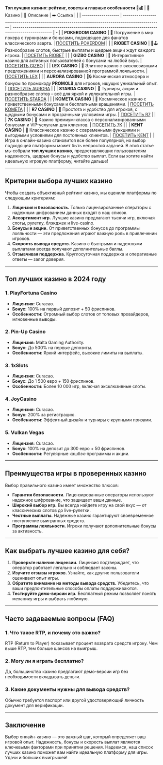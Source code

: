 **Топ лучших казино: рейтинг, советы и главные особенности 🎰💰**
| 🎰 Казино           | 📜 Описание                                                                                       | ➡️ Ссылка                                                                                          |   |
| ------------------- | ------------------------------------------------------------------------------------------------- | -------------------------------------------------------------------------------------------------- | - |
| **POKERDOM CASINO** | 🎲 Погружение в мир покера с турнирами и бонусами, подходящее для фанатов классического азарта.   | [ПОСЕТИТЬ POKERDOM](https://brandplay.link/FwVc4f)                                                 |   |
| **RIOBET CASINO**   | 🌟🕹️ Разнообразие слотов, быстрые выплаты и щедрые акции ждут каждого игрока.                    | [ПОСЕТИТЬ RIOBET](https://brandplay.link/TnjsxFvH)                                                 |   |
| **GIZBO CASINO**    | 🚀 Интерактивное казино для активных пользователей с бонусами на любой вкус.                      | [ПОСЕТИТЬ GIZBO](https://brandplay.link/rvzLrVLp)                                                  |   |
| **LEX CASINO**      | 🎰 Элитное казино с эксклюзивными предложениями и персонализированной программой лояльности.      | [ПОСЕТИТЬ LEX](https://brandplay.link/VMqNXPFs)                                                    |   |
| **AURORA CASINO**   | 🌌🔒 Космическая атмосфера и бонусы по промокоду **PROMOLB** для игроков, ищущих уникальный опыт. | [ПОСЕТИТЬ AURORA](https://10trafic-stat2.com/click/668546556bcc6313411604bc/6766/13031/subaccount) |   |
| **STARDA CASINO**   | 🌠 Турниры, акции и разнообразие слотов – всё для яркой и увлекательной игры.                     | [ПОСЕТИТЬ STARDA](https://brandplay.link/HDcDrxLk)                                                 |   |
| **KOMETA CASINO**   | 💫 Космическое казино с приветственными бонусами и бесплатными вращениями.                        | [ПОСЕТИТЬ KOMETA](https://brandplay.link/jHzFFYGv)                                                 |   |
| **R7 CASINO**       | 🎯 Простота и удобство для игроков, с щедрыми бонусами и прозрачными условиями игры.              | [ПОСЕТИТЬ R7](https://brandplay.link/dByFXP7h)                                                     |   |
| **7K CASINO**       | 💎 Казино премиум-класса с персонализированными бонусами и VIP-услугами для клиентов.             | [ПОСЕТИТЬ 7K](https://brandplay.link/dd46bNgD)                                                     |   |
| **KENT CASINO**     | 🎲 Классическое казино с современными функциями и выгодными условиями для постоянных клиентов.    | [ПОСЕТИТЬ KENT](https://brandplay.link/XRH1g6Vb)                                                   |   |
Игра в онлайн-казино становится все более популярной, но выбор подходящей платформы может быть непростой задачей. В этой статье мы собрали **топ лучших казино**, предоставляющих пользователям надежность, щедрые бонусы и удобство выплат. Если вы хотите найти идеальную игровую платформу, читайте дальше!

***

## Критерии выбора лучших казино

Чтобы создать объективный рейтинг казино, мы оценили платформы по следующим критериям:

1. **Лицензия и безопасность.**
   Только лицензированные операторы с надежным шифрованием данных входят в наш список.
2. **Ассортимент игр.**
   Лучшие казино предлагают тысячи игр, включая слоты, рулетку, блэкджек и live-casino.
3. **Бонусы и акции.**
   От приветственных бонусов до программы лояльности — эти предложения играют важную роль в привлечении игроков.
4. **Скорость вывода средств.**
   Казино с быстрыми и надежными выплатами всегда получают дополнительные баллы.
5. **Отзывчивая поддержка.**
   Круглосуточная поддержка и оперативные ответы — залог доверия.

***

## Топ лучших казино в 2024 году

### **1. PlayFortuna Casino**

* **Лицензия:** Curacao.
* **Бонус:** 100% на первый депозит + 50 фриспинов.
* **Особенности:** Огромный выбор слотов от топовых провайдеров, мгновенные выводы.

### **2. Pin-Up Casino**

* **Лицензия:** Malta Gaming Authority.
* **Бонус:** До 500% на первые депозиты.
* **Особенности:** Яркий интерфейс, высокие лимиты на выплаты.

### **3. 1xSlots**

* **Лицензия:** Curacao.
* **Бонус:** До 1 500 евро + 150 фриспинов.
* **Особенности:** Более 10 000 игр, включая эксклюзивные слоты.

### **4. JoyCasino**

* **Лицензия:** Curacao.
* **Бонус:** 200% за регистрацию.
* **Особенности:** Эффектный дизайн и турниры с крупными призами.

### **5. Vulkan Vegas**

* **Лицензия:** Curacao.
* **Бонус:** 100% на депозит до 300 евро + 50 фриспинов.
* **Особенности:** Регулярные кэшбэк-программы и акции.

***

## Преимущества игры в проверенных казино

Выбор правильного казино имеет множество плюсов:

* **Гарантия безопасности.**
  Лицензированные операторы используют надежное шифрование, что защищает ваши данные.
* **Широкий выбор игр.**
  Вы всегда найдете игру на свой вкус — от классических слотов до live-рулетки.
* **Честные выплаты.**
  Надежные казино гарантируют своевременное поступление выигранных средств.
* **Программы лояльности.**
  Игроки получают дополнительные бонусы за активность.

***

## Как выбрать лучшее казино для себя?

1. **Проверьте наличие лицензии.**
   Лицензия подтверждает, что оператор работает легально и соблюдает законы.
2. **Изучите отзывы игроков.**
   Узнайте, как другие пользователи оценивают опыт игры.
3. **Обратите внимание на методы вывода средств.**
   Убедитесь, что ваши предпочтительные способы оплаты поддерживаются.
4. **Тестируйте демо-версии игр.**
   Бесплатный режим позволяет понять механику игры и выбрать любимую.

***

## Часто задаваемые вопросы (FAQ)

### **1. Что такое RTP, и почему это важно?**

RTP (Return to Player) показывает процент возврата средств игроку. Чем выше RTP, тем больше шансов на выигрыш.

### **2. Могу ли я играть бесплатно?**

Да, большинство казино предлагают демо-версии игр без необходимости вкладывать деньги.

### **3. Какие документы нужны для вывода средств?**

Обычно требуется паспорт или другой удостоверяющий личность документ для верификации.

***

## Заключение

Выбор онлайн-казино — это важный шаг, который определяет ваш игровой опыт. Надежность, бонусы и скорость выплат являются ключевыми факторами при принятии решения. Надеемся, наш список лучших казино поможет вам найти идеальную платформу для игры. Удачи и больших выигрышей!

